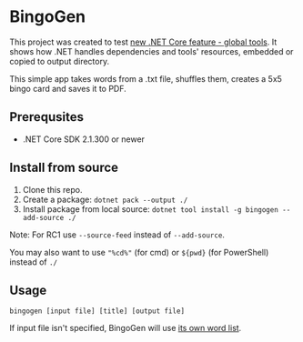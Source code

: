 # BingoGen
This project was created to test [new .NET Core feature - global tools](https://blogs.msdn.microsoft.com/dotnet/2018/02/27/announcing-net-core-2-1-preview-1/).
It shows how .NET handles dependencies and tools' resources, embedded or copied to output directory.

This simple app takes words from a .txt file, shuffles them, creates a 5x5 bingo card and saves it to PDF.
## Prerequsites
- .NET Core SDK 2.1.300 or newer
## Install from source
1. Clone this repo.
2. Create a package: ```dotnet pack --output ./```
3. Install package from local source: ```dotnet tool install -g bingogen --add-source ./```

Note: For RC1 use ```--source-feed``` instead of ```--add-source```.

You may also want to use ```"%cd%"``` (for cmd) or ```${pwd}``` (for PowerShell) instead of ```./```
## Usage
```bingogen [input file] [title] [output file]```

If input file isn't specified, BingoGen will use [its own word list](https://github.com/frixu/bingogen/blob/master/words.txt).
